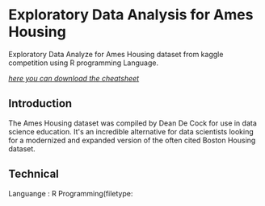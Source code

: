 # Exploratory Data Analysis for Ames Housing
Exploratory Data Analyze for Ames Housing dataset from kaggle competition using R programming Language.

[*here you can download the cheatsheet*](https://www.kaggle.com/c/house-prices-advanced-regression-techniques/data)

## Introduction
The Ames Housing dataset was compiled by Dean De Cock for use in data science education. It's an incredible alternative for data scientists looking for a modernized and expanded version of the often cited Boston Housing dataset. 

## Technical
Languange : R Programming(filetype:

